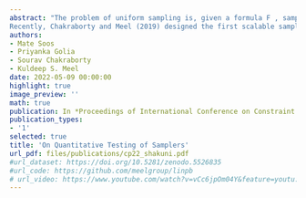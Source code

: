 ```yaml
---
abstract: "The problem of uniform sampling is, given a formula F , sample solutions of F uniformly atrandom from the solution space of F . Uniform sampling is a fundamental problem with widespread applications, including configuration testing, bug synthesis, function synthesis, and many more. State-of-the-art approaches for uniform sampling have a trade-off between scalability and theoretical guarantees. Many state of the art uniform samplers do not provide any theoretical guarantees on the distribution of samples generated, however, empirically they have shown promising results. In such cases, the main challenge is to test whether the distribution according to which samples are generated is indeed uniform or not.
Recently, Chakraborty and Meel (2019) designed the first scalable sampling tester, Barbarik, based on a grey-box sampling technique for testing if the distribution, according to which the given sampler is sampling, is close to the uniform or far from uniform. They were able to show that many off-the-self samplers are far from a uniform sampler. The availability of Barbarik increased the test-driven development of samplers. More recently, Golia, Soos, Chakraborty and Meel (2021), designed a uniform like sampler, CMSGen, which was shown to be accepted by Barbarik on all the instances. However, CMSGen does not provide any theoretical analysis of the sampling quality. CMSGen leads us to observe the need for a tester to provide a quantitative answer to determine the quality of underlying samplers instead of merely a qualitative answer of Accept or Reject. Towards this goal, we design a computational hardness-based tester ScalBarbarik that provides a more nuanced analysis of the quality of a sampler. ScalBarbarik allows more expressive measurement of the quality of the underlying samplers. We empirically show that the state-of-the-art sampler, CMSGen is not accepted as a uniform-like sampler by ScalBarbarik. Furthermore, we show that ScalBarbarik can be used to design a sampler that can achieve balance between scalability and uniformity."
authors:
- Mate Soos
- Priyanka Golia
- Sourav Chakraborty
- Kuldeep S. Meel
date: 2022-05-09 00:00:00
highlight: true
image_preview: ''
math: true
publication: In *Proceedings of International Conference on Constraint Programming (CP)*
publication_types:
- '1'
selected: true
title: 'On Quantitative Testing of Samplers'
url_pdf: files/publications/cp22_shakuni.pdf
#url_dataset: https://doi.org/10.5281/zenodo.5526835
#url_code: https://github.com/meelgroup/linpb
# url_video: https://www.youtube.com/watch?v=vCc6jpOm04Y&feature=youtu.be
---
```


